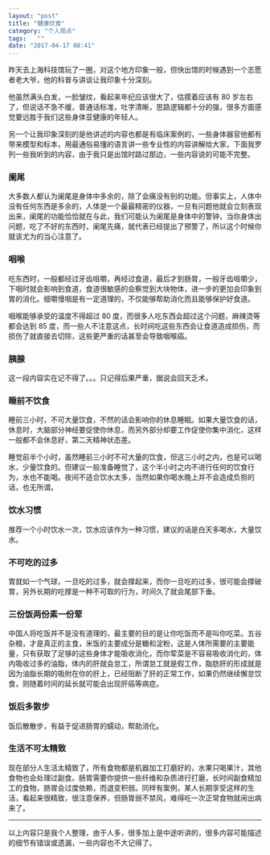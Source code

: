 ```yaml
---
layout: "post"
title: "健康饮食"
category: "个人观点"
tags:   ""
date: "2017-04-17 08:41"
---
```


昨天去上海科技馆玩了一圈，对这个地方印象一般，但快出馆的时候遇到一个志愿者老大爷，他的科普与讲谈让我印象十分深刻。

他虽然满头白发，一脸皱纹，看起来年纪应该很大了，估摸着应该有 80 岁左右了，但说话不急不缓，普通话标准，吐字清晰，思路逻辑都十分的强，很多方面感觉要远胜于我们这些身体亚健康的年轻人。

另一个让我印象深刻的是他讲述的内容也都是有临床案例的，一些身体器官他都有带来模型和标本，用最通俗易懂的语言讲一些专业性的内容讲解给大家，下面我罗列一些我听到的内容，由于我只是出馆时路过那边，一些内容说的可能不完整。

### 阑尾

大多数人都认为阑尾是身体中多余的，除了会痛没有别的功能。但事实上，人体中没有任何东西是多余的，人体是一个最最精密的仪器，一旦有问题他就会立刻表现出来，阑尾的功能恰恰就在与此，我们可能认为阑尾是身体中的警钟，当你身体出问题，吃了不好的东西时，阑尾先痛，就代表已经提出了预警了，所以这个时候你就该尤为的当心注意了。

### 咽喉

吃东西时，一般都经过牙齿咀嚼，再经过食道，最后才到肠胃，一般牙齿咀嚼少，下咽时就会影响到食道，食道很敏感的会察觉到大块物体，进一步的更加会印象到胃的消化。细嚼慢咽是有一定道理的，不仅能够帮助消化而且能够保护好食道。

咽喉能够承受的温度不得超过 80 度，而很多人吃东西会超过这个问题，麻辣烫等都会达到 85 度，而一些人不注意这点，长时间吃这些东西会让食道造成损伤，而损伤了就直接去切除，这些更严重的话甚至会导致咽喉癌。

### 胰腺

这一段内容实在记不得了。。。只记得后果严重，据说会回天乏术。

### 睡前不饮食

睡前三小时，不可大量饮食，不然的话会影响你的休息睡眠。如果大量饮食的话，休息时，大脑部分神经要促使你休息，而另外部分却要工作促使你集中消化，这样一般都不会休息好，第二天精神状态差。

睡觉前半个小时，虽然睡前三小时不可大量的饮食，但这三小时之内，也是可以喝水，少量饮食的。但建议一般准备睡觉了，这个半小时之内不进行任何的饮食行为，水也不能喝。夜间不适合饮水太多，当然如果你喝水晚上并不会造成负担的话，也无所谓。

### 饮水习惯

推荐一个小时饮水一次，饮水应该作为一种习惯，建议的话是白天多喝水，大量饮水。

### 不可吃的过多

胃就如一个气球，一旦吃的过多，就会撑起来，而你一旦吃的过多，很可能会撑破胃，另外长期的吃撑是一种不可取的行为，时间久了就会尾部下垂。

### 三份饭两份素一份荤

中国人将吃饭并不是没有道理的，最主要的目的是让你吃饭而不是叫你吃菜。五谷杂粮，才是真正的主食，米饭的主要成分是糖和淀粉，这是人体所需要的主要能量，只有获取了足够的这些身体才能吸收消化，而你荤菜是不容易吸收消化的，体内吸收过多的油脂，体内的肝就会怠工，所谓怠工就是假工作，脂肪肝的形成就是因为油脂长期的吸附在你的肝上，已经阻断了肝的正常工作，如果仍然继续懈怠饮食，则随着时间的延长就可能会出现肝癌等病症。

### 饭后多散步

饭后散散步，有益于促进肠胃的蠕动，帮助消化。

### 生活不可太精致

现在部分人生活太精致了，所有食物都是机器加工打磨好的，水果只喝果汁，其他食物也会处理过副食。肠胃需要你提供一些纤维和杂质进行打磨，长时间副食精加工的食物，肠胃会过度依赖，而退变积弱。同样有案例，某人长期享受这样的生活，看起来很精致，很注意保养，但肠胃弱不禁风，难得吃一次正常食物就闹出病来了。

***
以上内容只是我个人整理，由于人多，很多加上是中途听讲的，很多内容可能描述的细节有错误或遗漏，一些内容也不大记得了。
